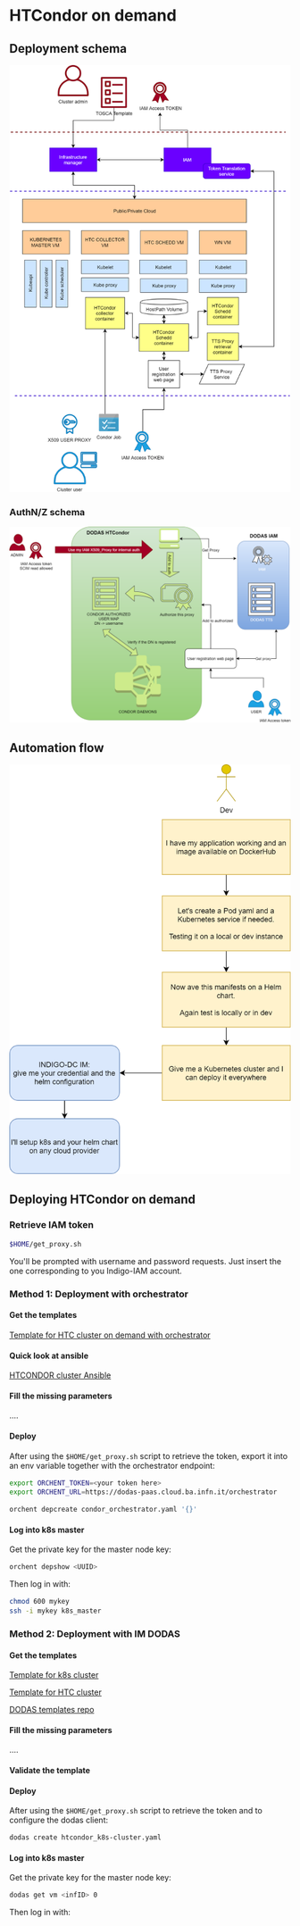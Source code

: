 
# HTCondor on demand 

## Deployment schema

![Deployment schema](img/htcondor_dodas.png)

### AuthN/Z schema

![AuthN/Z schema](img/iam_condor_flow_corso.png)

## Automation flow

![Automation flow](img/automation_flow.png)

## Deploying HTCondor on demand 

### Retrieve IAM token

``` bash
$HOME/get_proxy.sh
```

You'll be prompted with username and password requests. Just insert the one corresponding to you Indigo-IAM account.


### Method 1: Deployment with orchestrator

#### Get the templates

[Template for HTC cluster on demand with orchestrator](https://gist.githubusercontent.com/dciangot/cf43757f23fa33742cd7c0704152ab34/raw/032524775ef72db5ec1068ed01351293b1b534ef/condor_orchestrator.yaml)

#### Quick look at ansible

[HTCONDOR cluster Ansible](https://github.com/indigo-dc/ansible-role-htcondor_config/blob/v2.0.0-dodas-rc1/tasks/main.yml)

#### Fill the missing parameters

....

#### Deploy

After using the `$HOME/get_proxy.sh` script to retrieve the token, export it into an env variable together with the orchestrator endpoint:

```bash
export ORCHENT_TOKEN=<your token here>
export ORCHENT_URL=https://dodas-paas.cloud.ba.infn.it/orchestrator
```

```bash
orchent depcreate condor_orchestrator.yaml '{}'
```

#### Log into k8s master

Get the private key for the master node key:

```bash
orchent depshow <UUID>
```

Then log in with:

```bash
chmod 600 mykey
ssh -i mykey k8s_master
```

### Method 2: Deployment with IM DODAS

#### Get the templates

[Template for k8s cluster](https://raw.githubusercontent.com/indigo-dc/tosca-templates/k8s_cms/dodas/Kubernetes.yaml)

[Template for HTC cluster](https://raw.githubusercontent.com/indigo-dc/tosca-templates/k8s_cms/dodas/htcondor_k8s-cluster.yaml)

[DODAS templates repo](https://github.com/indigo-dc/tosca-templates/tree/k8s_cms/dodas)

#### Fill the missing parameters

....

#### Validate the template

#### Deploy

After using the `$HOME/get_proxy.sh` script to retrieve the token and to configure the dodas client:

```bash
dodas create htcondor_k8s-cluster.yaml
```

#### Log into k8s master

Get the private key for the master node key:

```bash
dodas get vm <infID> 0
```

Then log in with:
